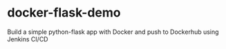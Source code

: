 # docker-flask-demo  
Build a simple python-flask app with Docker and push to Dockerhub using Jenkins CI/CD
